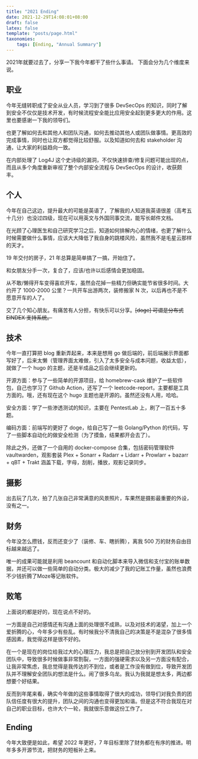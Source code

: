 ```yaml
---
title: "2021 Ending"
date: 2021-12-29T14:08:01+08:00
draft: false
latex: false
template: "posts/page.html"
taxonomies:
    tags: [Ending, "Annual Summary"]
---
```


2021年就要过去了，分享一下我今年都干了些什么事请。
下面会分为几个维度来说。

## 职业
今年无缝转职成了安全从业人员，学习到了很多 DevSecOps 的知识，同时了解到安全不仅仅是技术开发，有时候流程安全能比应用安全起到更多更大的作用。这里也要感谢一下我的领导们。
<!-- more -->

也更了解如何去和其他人和团队沟通，如何去推动其他人或团队做事情。更高效的完成事情，同时也让双方都觉得比较舒服。以及知道如何去和 stakeholder 沟通，让大家的利益趋向一致。

在内部处理了 Log4J 这个史诗级的漏洞，不仅快速排查/修复问题可能出现的点，而且从多个角度重新审视了整个内部安全流程与 DevSecOps 的设计，收获颇丰。

## 个人
今年在自己这边，提升最大的可能是英语了，了解我的人知道我英语很差（高考五十几分）也没过四级，现在可以用英文与外国同事交流，能写长邮件文档。

在光顾了心理医生和自己研究学习之后，知道如何排解内心的情绪，也更了解什么时候需要做什么事情，应该大大降低了我自身的跳楼风险，虽然我不是毛星云那样的天才。

19 年交付的房子，21 年总算是简单搞了一搞，开始住了。

和女朋友分手一次，复合了，应该/也许以后感情会更加稳固。

从不敢/懒得开车变得喜欢开车，虽然会花掉一些精力但确实能节省很多时间。大约开了 1000-2000 公里？一共开车出游两次，装修搬家 N 次，以后再也不是不愿意开车的人了。

交了几个知心朋友。有痛苦有人分担，有快乐可以分享。~~[doge] 可谓是分布式 EINDEX 支持系统。~~

## 技术

今年一直打算把 blog 重新弄起来，本来是想用 go 做后端的，前后端展示界面都写好了，后来太懒（管理界面太难做，引入了太多安全与成本问题，收益太低），就做了一个 hugo 的主题，还是半成品之后会继续更新的。

开源方面：参与了一些简单的开源项目，给 homebrew-cask 维护了一些软件包，自己也学习了 Github Action，还写了一个 leetcode-report，主要都是工具方面的。哦，还有现在这个 hugo 主题也是开源的。虽然还没有人用，哈哈。

安全方面：学了一些渗透测试的知识，主要在 PentestLab 上，刷了一百五十多题。

编码方面：前端写的更好了 doge，给自己写了一些 Golang/Python 的代码，写了一些脚本自动化的做安全检测（为了摸鱼，结果都开会去了）。

除此之外，还做了一个自用的 docker-compose 合集，包括密码管理软件 vaultwarden，观影套装 Plex + Sonarr + Radarr + Lidarr + Prowlarr + bazarr + qBT + Trakt 涵盖下载，字母，刮削，播放，观影记录同步。

## 摄影
出去玩了几次，拍了几张自己非常满意的风景照片，车果然是摄影最重要的外设，没有之一。

## 财务
今年没怎么攒钱，反而还变少了（装修、车、瞎折腾），离我 500 万的财务自由目标越来越远了。

唯一的成果可能就是利用 beancount 和自动化脚本来导入微信和支付宝的账单数据，并还可以做一些简单的自动分类。极大的减少了我的记账工作量，虽然也浪费不少钱折腾了Moze等记账软件。

## 败笔

上面说的都是好的，现在说点不好的。

一方面是自己对感情还有沟通上面的处理很不成熟，以及对技术的渴望，加上一个爱折腾的心，今年多少有些乱。有时候我分不清我自己的决策是不是混杂了很多情感因素，我觉得这样是很不好的。

在一个是现在的岗位给我过大的心理压力，我总是把自己放分别到开发团队和安全团队中，导致很多时候做事非常割裂，一方面的强硬需求以及另一方面没有配合，让我非常焦虑，我总觉得是我传达的不到位，或者是工作没有做到位，导致开发团队并不理解安全团队的想法是什么。闹了很多乌龙。我认为我就是想太多，两边都想要个好结果。

反而到年尾来看，确实今年做的这些事情取得了很大的成功，领导们对我负责的团队信任度有很大的提升，团队之间的沟通也变得更加和谐。但是这不符合我现在对自己的职业目标，也许大个一轮，我就很乐意做这份工作了。

## Ending
今年大致便是如此，希望 2022 年更好，7 年目标里除了财务都在有序的推进。明年多多开源节流，把财务的短板补上来。
